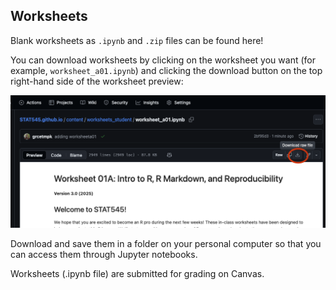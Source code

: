 ## Worksheets

Blank worksheets as `.ipynb` and `.zip` files can be found here!

You can download worksheets by clicking on the worksheet you want (for example, `worksheet_a01.ipynb`) and clicking the download button on the top right-hand side of the worksheet preview:

![](images/download.png)

Download and save them in a folder on your personal computer so that you can access them through Jupyter notebooks. 

Worksheets (.ipynb file) are submitted for grading on Canvas.
